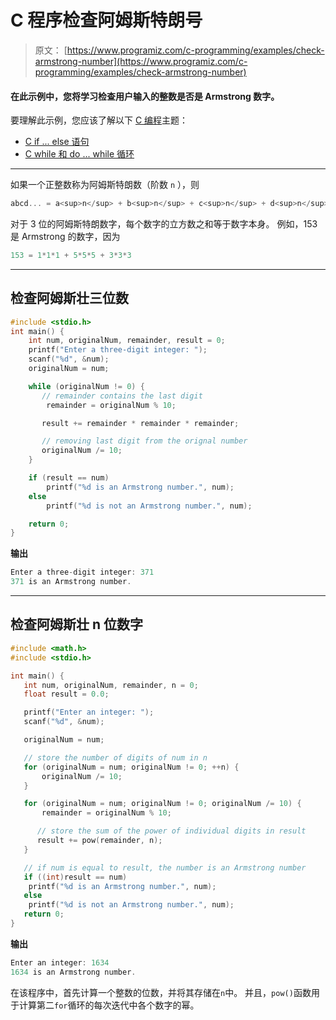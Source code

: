 # C 程序检查阿姆斯特朗号

> 原文： [https://www.programiz.com/c-programming/examples/check-armstrong-number](https://www.programiz.com/c-programming/examples/check-armstrong-number)

#### 在此示例中，您将学习检查用户输入的整数是否是 Armstrong 数字。

要理解此示例，您应该了解以下 [C 编程](/c-programming "C tutorial")主题：

*   [C if ... else 语句](/c-programming/c-if-else-statement)
*   [C while 和 do ... while 循环](/c-programming/c-do-while-loops)

* * *

如果一个正整数称为阿姆斯特朗数（阶数 `n` ），则

```c
abcd... = a<sup>n</sup> + b<sup>n</sup> + c<sup>n</sup> + d<sup>n</sup> + 
```

对于 3 位的阿姆斯特朗数字，每个数字的立方数之和等于数字本身。 例如，153 是 Armstrong 的数字，因为

```c
153 = 1*1*1 + 5*5*5 + 3*3*3 

```

* * *

## 检查阿姆斯壮三位数

```c
#include <stdio.h>
int main() {
    int num, originalNum, remainder, result = 0;
    printf("Enter a three-digit integer: ");
    scanf("%d", &num);
    originalNum = num;

    while (originalNum != 0) {
       // remainder contains the last digit
        remainder = originalNum % 10;

       result += remainder * remainder * remainder;

       // removing last digit from the orignal number
       originalNum /= 10;
    }

    if (result == num)
        printf("%d is an Armstrong number.", num);
    else
        printf("%d is not an Armstrong number.", num);

    return 0;
} 
```

**输出**

```c
Enter a three-digit integer: 371
371 is an Armstrong number. 
```

* * *

## 检查阿姆斯壮 n 位数字

```c
#include <math.h>
#include <stdio.h>

int main() {
   int num, originalNum, remainder, n = 0;
   float result = 0.0;

   printf("Enter an integer: ");
   scanf("%d", &num);

   originalNum = num;

   // store the number of digits of num in n
   for (originalNum = num; originalNum != 0; ++n) {
       originalNum /= 10;
   }

   for (originalNum = num; originalNum != 0; originalNum /= 10) {
       remainder = originalNum % 10;

      // store the sum of the power of individual digits in result
      result += pow(remainder, n);
   }

   // if num is equal to result, the number is an Armstrong number
   if ((int)result == num)
    printf("%d is an Armstrong number.", num);
   else
    printf("%d is not an Armstrong number.", num);
   return 0;
}
```

**输出**

```c
Enter an integer: 1634
1634 is an Armstrong number. 
```

在该程序中，首先计算一个整数的位数，并将其存储在`n`中。 并且，`pow()`函数用于计算第二`for`循环的每次迭代中各个数字的幂。